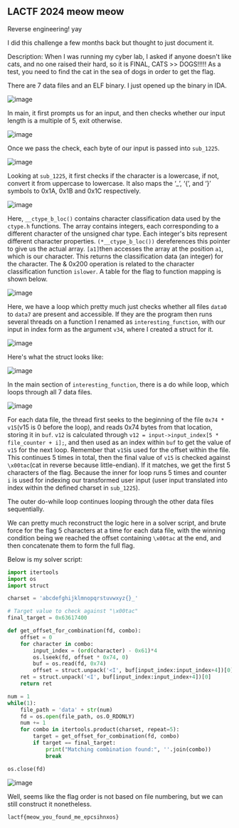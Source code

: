 ## LACTF 2024 meow meow

Reverse engineering! yay

I did this challenge a few months back but thought to just document it.

Description: When I was running my cyber lab, I asked if anyone doesn't like cats, and no one raised their hard, so it is FINAL, CATS >> DOGS!!!!! As a test, you need to find the cat in the sea of dogs in order to get the flag.

There are 7 data files and an ELF binary. I just opened up the binary in IDA.

![image](https://github.com/jiayuchann/jiayuchann.github.io/assets/58498244/11b0f4ce-3f2b-4700-9403-495bea50f3ca)

In main, it first prompts us for an input, and then checks whether our input length is a multiple of 5, exit otherwise.

![image](https://github.com/jiayuchann/jiayuchann.github.io/assets/58498244/70062db9-dcbd-4006-b609-91b704c54b01)

Once we pass the check, each byte of our input is passed into `sub_1225`.

![image](https://github.com/jiayuchann/jiayuchann.github.io/assets/58498244/d0e166b4-2c53-42e6-bea8-79bc6b2dc57b)

Looking at `sub_1225`, it first checks if the character is a lowercase, if not, convert it from uppercase to lowercase. It also maps the ‘_’, ‘{’, and ‘}’ symbols to 0x1A, 0x1B and 0x1C respectively.

![image](https://github.com/jiayuchann/jiayuchann.github.io/assets/58498244/34e8cd98-6a3e-405b-99bc-d89ff55423bf)

Here, `__ctype_b_loc()` contains character classification data used by the `ctype.h` functions. The array contains integers, each corresponding to a different character of the unsigned char type. Each integer's bits represent different character properties. `(*__ctype_b_loc())` dereferences this pointer to give us the actual array. `[a1]`then accesses the array at the position `a1`, which is our character. This returns the classification data (an integer) for the character.
The & 0x200 operation is related to the character classification function `islower`. A table for the flag to function mapping is shown below.

![image](https://github.com/jiayuchann/jiayuchann.github.io/assets/58498244/b9684b61-af5a-4360-83a0-37a104f2d83c)

Here, we have a loop which pretty much just checks whether all files `data0` to `data7` are present and accessible. If they are the program then runs several threads on a function I renamed as `interesting_function`, with our input in index form as the argument `v34`, where I created a struct for it.

![image](https://github.com/jiayuchann/jiayuchann.github.io/assets/58498244/22536133-04f5-428c-afb7-10067ec3d9b5)

Here's what the struct looks like:

![image](https://github.com/jiayuchann/jiayuchann.github.io/assets/58498244/42caeb0f-a7ca-4f16-9d4b-11712770f6b4)

In the main section of `interesting_function`, there is a do while loop, which loops through all 7 data files. 

![image](https://github.com/jiayuchann/jiayuchann.github.io/assets/58498244/a9f8398c-87c1-41a1-a70d-9f85490b1a03)

For each data file, the thread first seeks to the beginning of the file `0x74 * v15`(v15 is 0 before the loop), and reads 0x74 bytes from that location, storing it in `buf`. `v12` is calculated through `v12 = input->input_index[5 * file_counter + i];`, and then used as an index within `buf` to get the value of `v15` for the next loop. Remember that `v15`is used for the offset within the file. This continues 5 times in total, then the final value of `v15` is checked against `\x00tac`(cat in reverse because little-endian).  If it matches, we get the first 5 characters of the flag. Because the inner for loop runs 5 times and counter `i` is used for indexing our transformed user input (user input translated into index within the defined charset in `sub_1225`).

The outer do-while loop continues looping through the other data files sequentially. 

We can pretty much reconstruct the logic here in a solver script, and brute force for the flag 5 characters at a time for each data file, with the winning condition being we reached the offset containing `\x00tac` at the end, and then concatenate them to form the full flag.

Below is my solver script:

```python
import itertools
import os
import struct

charset = 'abcdefghijklmnopqrstuvwxyz{}_'

# Target value to check against "\x00tac"
final_target = 0x63617400

def get_offset_for_combination(fd, combo):
    offset = 0
    for character in combo:
        input_index = (ord(character) - 0x61)*4
        os.lseek(fd, offset * 0x74, 0)
        buf = os.read(fd, 0x74)
        offset = struct.unpack('<I', buf[input_index:input_index+4])[0]
    ret = struct.unpack('<I', buf[input_index:input_index+4])[0]
    return ret

num = 1
while(1):
    file_path = 'data' + str(num)
    fd = os.open(file_path, os.O_RDONLY)
    num += 1
    for combo in itertools.product(charset, repeat=5):
        target = get_offset_for_combination(fd, combo)
        if target == final_target:
            print("Matching combination found:", ''.join(combo))
            break

os.close(fd)
```

![image](https://github.com/jiayuchann/jiayuchann.github.io/assets/58498244/32f05f79-ac2b-4b51-8bf7-bf0d65c2aea7)

Well, seems like the flag order is not based on file numbering, but we can still construct it nonetheless.

`lactf{meow_you_found_me_epcsihnxos}`

